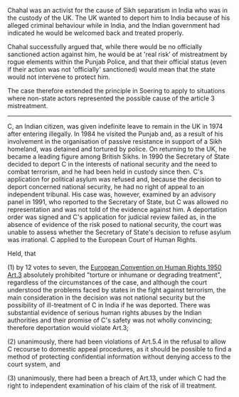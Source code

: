 Chahal was an activist for the cause of Sikh separatism in India who was in the custody of the UK. The UK wanted to deport him to India because of his alleged criminal behaviour while in India, and the Indian government had indicated he would be welcomed back and treated properly.

Chahal successfully argued that, while there would be no officially sanctioned action against him, he would be at 'real risk’ of mistreatment by rogue elements within the Punjab Police, and that their official status (even if their action was not 'officially' sanctioned) would mean that the state would not intervene to protect him.

The case therefore extended the principle in Soering to apply to situations where non-state actors represented the possible cause of the article 3 mistreatment.

---
C, an Indian citizen, was given indefinite leave to remain in the UK in 1974 after entering illegally. In 1984 he visited the Punjab and, as a result of his involvement in the organisation of passive resistance in support of a Sikh homeland, was detained and tortured by police. On returning to the UK, he became a leading figure among British Sikhs. In 1990 the Secretary of State decided to deport C in the interests of national security and the need to combat terrorism, and he had been held in custody since then. C's application for political asylum was refused and, because the decision to deport concerned national security, he had no right of appeal to an independent tribunal. His case was, however, examined by an advisory panel in 1991, who reported to the Secretary of State, but C was allowed no representation and was not told of the evidence against him. A deportation order was signed and C's application for judicial review failed as, in the absence of evidence of the risk posed to national security, the court was unable to assess whether the Secretary of State's decision to refuse asylum was irrational. C applied to the European Court of Human Rights.

Held, that 

(1) by 12 votes to seven, the [European Convention on Human Rights 1950 Art.3](https://uk.westlaw.com/Document/IC7F7C04FC8E44BEC84CB31238C777298/View/FullText.html?originationContext=document&transitionType=DocumentItem&ppcid=4dc3c8410b354ab18ecab97ff9a02ab5&contextData=(sc.Default)) absolutely prohibited "torture or inhumane or degrading treatment", regardless of the circumstances of the case, and although the court understood the problems faced by states in the fight against terrorism, the main consideration in the decision was not national security but the possibility of ill-treatment of C in India if he was deported. There was substantial evidence of serious human rights abuses by the Indian authorities and their promise of C's safety was not wholly convincing; therefore deportation would violate Art.3; 

(2) unanimously, there had been violations of Art.5.4 in the refusal to allow C recourse to domestic appeal procedures, as it should be possible to find a method of protecting confidential information without denying access to the court system, and 

(3) unanimously, there had been a breach of Art.13, under which C had the right to independent examination of his claim of the risk of ill treatment.